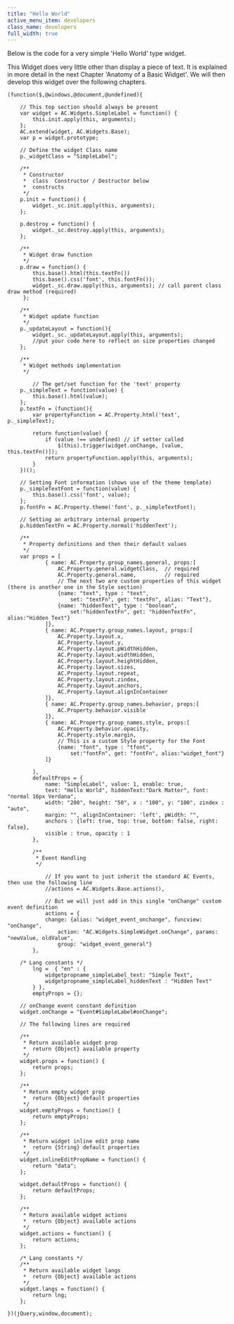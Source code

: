 ```yaml
---
title: "Hello World"
active_menu_item: developers
class_name: developers
full_width: true
---
```



Below is the code for a very simple 'Hello World' type widget.

This Widget does very little other than display a piece of text. It is explained in more detail in the next Chapter 'Anatomy of a Basic Widget'. We will then develop this widget over the following chapters.

     
    (function($,@windows,@document,@undefined){
     
        // This top section should always be present
        var widget = AC.Widgets.SimpleLabel = function() {
            this.init.apply(this, arguments);
        };
        AC.extend(widget, AC.Widgets.Base);
        var p = widget.prototype;
     
        // Define the widget Class name
        p._widgetClass = "SimpleLabel";
     
        /**
         * Constructor
         *  class  Constructor / Destructor below
         *  constructs
         */
        p.init = function() {
            widget._sc.init.apply(this, arguments);
        };
     
        p.destroy = function() {
            widget._sc.destroy.apply(this, arguments);
        };
     
        /**
         * Widget draw function
         */
        p.draw = function() {
            this.base().html(this.textFn())
            this.base().css('font', this.fontFn());
            widget._sc.draw.apply(this, arguments); // call parent class draw method (required)
         };
     
        /**
         * Widget update function
         */
        p._updateLayout = function(){
            widget._sc._updateLayout.apply(this, arguments);
            //put your code here to reflect on size properties changed
        };
     
        /**
         * Widget methods implementation
         */
     
            // The get/set function for the 'text' property
        p._simpleText = function(value) {
            this.base().html(value);
        };
        p.textFn = (function(){
            var propertyFunction = AC.Property.html('text', p._simpleText);
     
            return function(value) {
                if (value !== undefined) // if setter called
                    $(this).trigger(widget.onChange, [value, this.textFn()]);
                return propertyFunction.apply(this, arguments);
            }
        })();
     
        // Setting Font information (shows use of the theme template)
        p._simpleTextFont = function(value) {
            this.base().css('font', value);
        };
        p.fontFn = AC.Property.theme('font', p._simpleTextFont);
     
        // Setting an arbitrary internal property
        p.hiddenTextFn = AC.Property.normal('hiddenText');
     
        /**
         * Property definitions and then their default values
         */
        var props = [
                { name: AC.Property.group_names.general, props:[
                    AC.Property.general.widgetClass,  // required
                    AC.Property.general.name,         // required
                    // The next two are custom properties of this widget (there is another one in the Style section)
                    {name: "text", type : "text",
                        set: "textFn", get: "textFn", alias: "Text"},
                    {name: "hiddenText", type : "boolean",
                        set:"hiddenTextFn", get: "hiddenTextFn", alias:"Hidden Text"}
                ]},
                { name: AC.Property.group_names.layout, props:[
                    AC.Property.layout.x,
                    AC.Property.layout.y,
                    AC.Property.layout.pWidthHidden,
                    AC.Property.layout.widthHidden,
                    AC.Property.layout.heightHidden,
                    AC.Property.layout.sizes,
                    AC.Property.layout.repeat,
                    AC.Property.layout.zindex,
                    AC.Property.layout.anchors,
                    AC.Property.layout.alignInContainer
                ]},
                { name: AC.Property.group_names.behavior, props:[
                    AC.Property.behavior.visible
                ]},
                { name: AC.Property.group_names.style, props:[
                    AC.Property.behavior.opacity,
                    AC.Property.style.margin,
                    // This is a custom Style property for the Font
                    {name: "font", type : "tfont",
                        set:"fontFn", get: "fontFn", alias:"widget_font"}
                ]}
     
            ],
            defaultProps = {
                name: "SimpleLabel", value: 1, enable: true,
                text: "Hello World", hiddenText:"Dark Matter", font: "normal 16px Verdana",
                width: "200", height: "50", x : "100", y: "100", zindex : "auto",
                margin: "", alignInContainer: 'left', pWidth: "",
                anchors : {left: true, top: true, bottom: false, right: false},
                visible : true, opacity : 1
            },
     
            /**
             * Event Handling
             */
     
                // If you want to just inherit the standard AC Events, then use the following line
                //actions = AC.Widgets.Base.actions(),
     
                // But we will just add in this single "onChange" custom event definition
                actions = {
                change: {alias: "widget_event_onchange", funcview: "onChange",
                    action: "AC.Widgets.SimpleWidget.onChange", params: "newValue, oldValue",
                    group: "widget_event_general"}
            },
     
        /* Lang constants */
            lng =  { "en" : {
                widgetpropname_simpleLabel_text: "Simple Text",
                widgetpropname_simpleLabel_hiddenText : "Hidden Text"
            } },
            emptyProps = {};
     
        // onChange event constant definition
        widget.onChange = "Event#SimpleLabel#onChange";
     
        // The following lines are required
     
        /**
         * Return available widget prop
         *  return {Object} available property
         */
        widget.props = function() {
            return props;
        };
     
        /**
         * Return empty widget prop
         *  return {Object} default properties
         */
        widget.emptyProps = function() {
            return emptyProps;
        };
     
        /**
         * Return widget inline edit prop name
         *  return {String} default properties
         */
        widget.inlineEditPropName = function() {
            return "data";
        };
     
        widget.defaultProps = function() {
            return defaultProps;
        };
     
        /**
         * Return available widget actions
         *  return {Object} available actions
         */
        widget.actions = function() {
            return actions;
        };
     
        /* Lang constants */
        /**
         * Return available widget langs
         *  return {Object} available actions
         */
        widget.langs = function() {
            return lng;
        };
     
    })(jQuery,window,document);
     
     
   

